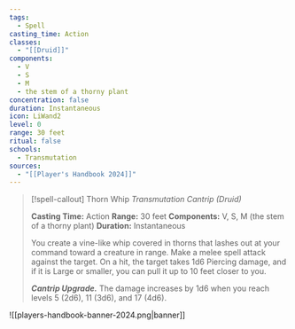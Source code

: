 ```yaml
---
tags:
  - Spell
casting_time: Action
classes:
  - "[[Druid]]"
components:
  - V
  - S
  - M
  - the stem of a thorny plant
concentration: false
duration: Instantaneous
icon: LiWand2
level: 0
range: 30 feet
ritual: false
schools:
  - Transmutation
sources: 
  - "[[Player's Handbook 2024]]"
---
```

>[!spell-callout] Thorn Whip
>_Transmutation Cantrip (Druid)_
>
>**Casting Time:** Action
>**Range:** 30 feet
>**Components:** V, S, M (the stem of a thorny plant)
>**Duration:** Instantaneous
>
>You create a vine-like whip covered in thorns that lashes out at your command toward a creature in range. Make a melee spell attack against the target. On a hit, the target takes 1d6 Piercing damage, and if it is Large or smaller, you can pull it up to 10 feet closer to you.
>
>**_Cantrip Upgrade._** The damage increases by 1d6 when you reach levels 5 (2d6), 11 (3d6), and 17 (4d6).


![[players-handbook-banner-2024.png|banner]]